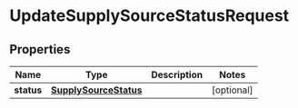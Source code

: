 
# UpdateSupplySourceStatusRequest

## Properties
Name | Type | Description | Notes
------------ | ------------- | ------------- | -------------
**status** | [**SupplySourceStatus**](SupplySourceStatus.md) |  |  [optional]



